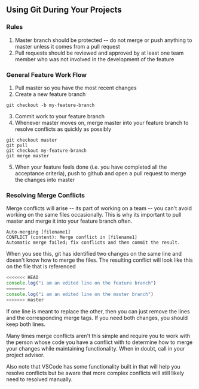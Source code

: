 ## Using Git During Your Projects

### Rules
1. Master branch should be protected -- do not merge or push anything to master unless it comes from a pull request
2. Pull requests should be reviewed and approved by at least one team member who was not involved in the development of the feature


### General Feature Work Flow
1. Pull master so you have the most recent changes
2. Create a new feature branch
```git
git checkout -b my-feature-branch
```
3. Commit work to your feature branch
4. Whenever master moves on, merge master into your feature branch to resolve conflicts as quickly as possibly
```git
git checkout master
git pull 
git checkout my-feature-branch
git merge master
```
5. When your feature feels done (i.e. you have completed all the acceptance criteria), push to github and open a pull request to merge the changes into master

### Resolving Merge Conflicts
Merge conflicts will arise -- its part of working on a team -- you can't avoid working on the same files occasionally. This is why its important to pull master and merge it into your feature branch often. 

```git
Auto-merging [filename1]
CONFLICT (content): Merge conflict in [filename1]
Automatic merge failed; fix conflicts and then commit the result.
```
When you see this, git has identified two changes on the same line and doesn't know how to merge the files. The resulting conflict will look like this on the file that is referenced
```javascript
<<<<<<< HEAD
console.log("i am an edited line on the feature branch")
=======
console.log("i am an edited line on the master branch")
>>>>>>> master
```
If one line is meant to replace the other, then you can just remove the lines and the corresponding merge tags. If you need both changes, you should keep both lines. 

Many times merge conflicts aren't this simple and require you to work with the person whose code you have a conflict with to determine how to merge your changes while maintaining functionality. When in doubt, call in your project advisor. 

Also note that VSCode has some functionality built in that will help you resolve conflicts but be aware that more complex conflicts will still likely need to resolved manually. 